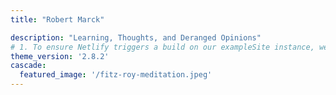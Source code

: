 ```yaml
---
title: "Robert Marck"

description: "Learning, Thoughts, and Deranged Opinions"
# 1. To ensure Netlify triggers a build on our exampleSite instance, we need to change a file in the exampleSite directory.
theme_version: '2.8.2'
cascade:
  featured_image: '/fitz-roy-meditation.jpeg'
---
```

